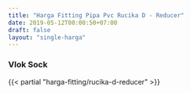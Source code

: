 ```yaml
---
title: "Harga Fitting Pipa Pvc Rucika D - Reducer"
date: 2019-05-12T08:00:50+07:00
draft: false
layout: "single-harga"
---
```


### Vlok Sock

{{< partial "harga-fitting/rucika-d-reducer" >}}
